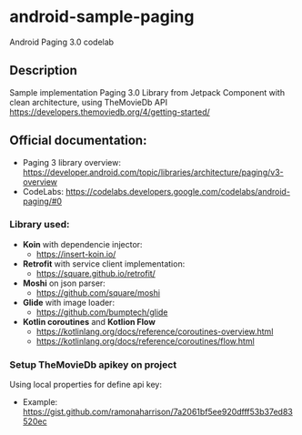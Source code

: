 # android-sample-paging
Android Paging 3.0 codelab

## Description
Sample implementation Paging 3.0 Library from Jetpack Component with clean architecture, using TheMovieDb API https://developers.themoviedb.org/4/getting-started/


## Official documentation:
- Paging 3 library overview: https://developer.android.com/topic/libraries/architecture/paging/v3-overview
- CodeLabs: https://codelabs.developers.google.com/codelabs/android-paging/#0

### Library used:
- **Koin** with dependencie injector: 
  - https://insert-koin.io/
- **Retrofit** with service client implementation: 
  - https://square.github.io/retrofit/
- **Moshi** on json parser:
  - https://github.com/square/moshi
- **Glide** with image loader:
  - https://github.com/bumptech/glide
- **Kotlin coroutines** and **Kotlion Flow**
  - https://kotlinlang.org/docs/reference/coroutines-overview.html
  - https://kotlinlang.org/docs/reference/coroutines/flow.html

### Setup TheMovieDb apikey on project
Using local properties for define api key:
- Example: https://gist.github.com/ramonaharrison/7a2061bf5ee920dfff53b37ed83520ec

  

